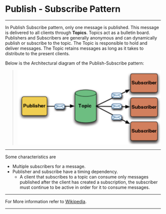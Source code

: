 # Publish - Subscribe Pattern 
----------------------------------------------------------------------
In Publish Subscribe pattern, only one message is published.
This message is delivered to all clients through **Topics**.
Topics act as a bulletin board.
Publishers and Subscribers are generally anonymous and can dynamically publish or subscribe to the topic. 
The Topic is responsible to hold and deliver messages.
The Topic retains messages as long as it takes to distribute to the present clients.

Below is the Architectural diagram of the Publish-Subscribe pattern:

> ![Publish-Subscribe](pspattern.png)

------------------------------------------------------------------------------

Some characteristics are
- Multiple subscribers for a message.
- Publisher and subscribe have a timing dependency.
  - A client that subscribes to a topic can consume only messages published after the client has created a subscription, 
    the subscriber must continue to be active in order for it to consume messages.
    
--------------------------------------------------------------------------------

For More information refer to [Wikipedia](https://en.wikipedia.org/wiki/Publish%E2%80%93subscribe_pattern).

---------------------------------------------------------------------------------